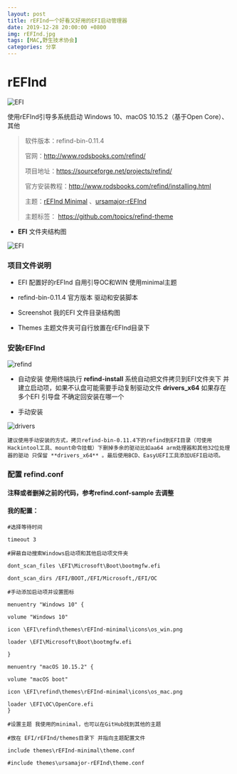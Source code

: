 ```yaml
---
layout: post
title: rEFInd一个好看又好用的EFI启动管理器
date: 2019-12-28 20:00:00 +0800
img: rEFInd.jpg
tags: [MAC,野生技术协会]
categories: 分享
---
```

# rEFInd

![EFI]({{site.baseurl}}/assets/img/refind.jpg) 

使用rEFInd引导多系统启动 Windows 10、macOS 10.15.2（基于Open Core）、其他

> 软件版本：refind-bin-0.11.4
>
> 官网：http://www.rodsbooks.com/refind/
>
> 项目地址：https://sourceforge.net/projects/refind/
>
> 官方安装教程：http://www.rodsbooks.com/refind/installing.html 
>
>主题：<a href="https://evanpurkhiser.com/rEFInd-minimal/" target="_blank">rEFInd Minimal</a>  、<a href="https://github.com/kgoettler/ursamajor-rEFInd" target="_blank">ursamajor-rEFInd</a>
> 
> 主题标签： https://github.com/topics/refind-theme

+ **EFI** 文件夹结构图

![EFI]({{site.baseurl}}/assets/img/refind/EFI.jpg) 

### 项目文件说明

+ EFI     配置好的rEFInd 自用引导OC和WIN 使用minimal主题

+ refind-bin-0.11.4   官方版本 驱动和安装脚本

+ Screenshot   我的EFI 文件目录结构图

+ Themes    主题文件夹可自行放置在rEFInd目录下   

### 安装rEFInd

![refind]({{site.baseurl}}/assets/img/refind/refind.jpg)

+ 自动安装
    使用终端执行 **refind-install** 系统自动把文件拷贝到EFI文件夹下 并建立启动项，如果不认盘可能需要手动复制驱动文件 **drivers_x64** 如果存在多个EFI 引导盘 不确定回安装在哪一个

+ 手动安装

![drivers]({{site.baseurl}}/assets/img/refind/drivers.jpg)

    建议使用手动安装的方式，拷贝refind-bin-0.11.4下的refind到EFI目录（可使用Hackintool工具、mount命令挂载）下删掉多余的驱动比如aa64 arm处理器和其他32位处理器的驱动 只保留 **drivers_x64** 。最后使用BCD、EasyUEFI工具添加UEFI启动项。

### 配置 refind.conf

#### 注释或者删掉之前的代码，参考refind.conf-sample 去调整 

#### 我的配置：

    #选择等待时间
    
    timeout 3

    #屏蔽自动搜索Windows启动项和其他启动项文件夹
     
    dont_scan_files \EFI\Microsoft\Boot\bootmgfw.efi 
        
    dont_scan_dirs /EFI/BOOT,/EFI/Microsoft,/EFI/OC

    #手动添加启动项并设置图标

    menuentry "Windows 10" {
         
    volume "Windows 10"
         
    icon \EFI\refind\themes\rEFInd-minimal\icons\os_win.png
         
    loader \EFI\Microsoft\Boot\bootmgfw.efi 
         
    }
         
    menuentry "macOS 10.15.2" {
         
    volume "macOS boot"
         
    icon \EFI\refind\themes\rEFInd-minimal\icons\os_mac.png
         
    loader \EFI\OC\OpenCore.efi 
    }

    #设置主题 我使用的minimal，也可以在GitHub找到其他的主题
    
    #放在 EFI/rEFInd/themes目录下 并指向主题配置文件

    include themes\rEFInd-minimal\theme.conf 

    #include themes\ursamajor-rEFInd\theme.conf


